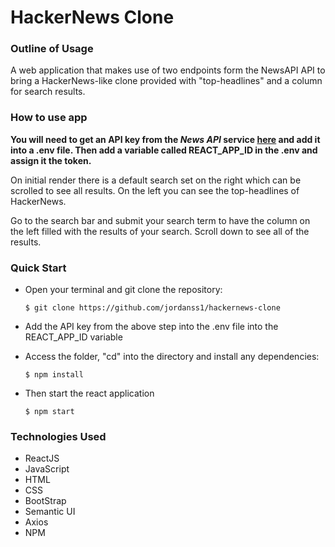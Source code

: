 <h1><b>HackerNews Clone</b></h1>

<h3><b>Outline of Usage</b></h3>

A web application that makes use of two endpoints form the NewsAPI API to bring a HackerNews-like clone provided with "top-headlines" and a column for search results.

<h3><b>How to use app</b></h3>

<b>You will need to get an API key from the <i>News API</i> service <a href="https://newsapi.org/register">here</a> and add it into a .env file. Then add a variable called REACT_APP_ID in the .env and assign it the token.</b>

On initial render there is a default search set on the right which can be scrolled to see all results. On the left you can see the top-headlines of HackerNews.

Go to the search bar and submit your search term to have the column on the left filled with the results of your search. Scroll down to see all of the results.

<h3><b>Quick Start</b></h3>

<ul>
   <li> Open your terminal and git clone the repository: </li>

    $ git clone https://github.com/jordanss1/hackernews-clone

<li>
   
   Add the API key from the above step into the .env file into the REACT_APP_ID variable
   
 </li> 
   
<li>
    Access the folder, "cd" into the directory and install any dependencies:

    $ npm install

</li>

<li>
    Then start the react application

    $ npm start

</li>

</ul>

<h3><b>Technologies Used</b></h3>
<ul>
   <li> ReactJS </li>
   <li>JavaScript</li>
   <li>HTML</li>
   <li>CSS</li>
    <li>BootStrap</li>
    <li>Semantic UI</li>
    <li>Axios</li>
    <li>NPM</li>
</ul>
